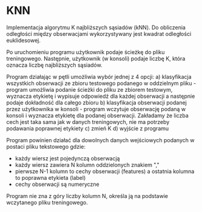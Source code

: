 # KNN
Implementacja algorytmu K najbliższych sąsiadów (kNN).
Do obliczenia odległości między obserwacjami wykorzystywany jest kwadrat odległości euklidesowej.

Po uruchomieniu programu użytkownik podaje ścieżkę do pliku treningowego.
Następnie,  użytkownik (w konsoli) podaje liczbę K, która oznacza liczbę najbliższych sąsiadów.

Program działając w pętli umożliwia wybór jednej z 4 opcji:
a) klasyfikacja wszystkich obserwacji ze zbioru testowego podanego w oddzielnym pliku - program umożliwia podanie ścieżki do pliku ze zbiorem testowym, wyznacza etykietę i wypisuje odpowiedź dla każdej obserwacji a następnie podaje dokładność dla całego zbioru
b) klasyfikacja obserwacji podanej przez użytkownika w konsoli - program wczytuje obserwację podaną w konsoli i wyznacza etykietę dla podanej obserwacji. Zakładamy że liczba cech jest taka sama jak w danych treningowych, nie ma potrzeby podawania poprawnej etykiety
c) zmień K
d) wyjście z programu

Program powinien działać dla dowolnych danych wejściowych podanych w postaci pliku tekstowego gdzie:
- każdy wiersz jest pojedynczą obserwacją
- każdy wiersz zawiera N kolumn oddzielonych znakiem ","
- pierwsze N-1 kolumn to cechy obserwacji (features) a ostatnia kolumna to poprawna etykieta (label)
- cechy obserwacji są numeryczne

Program nie zna z góry liczby kolumn N, określa ją na podstawie wczytanego pliku treningowego.



